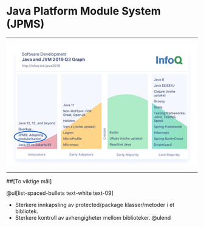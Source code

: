 # Java Platform Module System (JPMS)

---

![IMAGE](assets/img/jpms-adoption.jpeg)

---

##[To viktige mål]

@ul[list-spaced-bullets text-white text-09]
- Sterkere innkapsling av protected/package klasser/metoder i et bibliotek.
- Sterkere kontroll av avhengigheter mellom biblioteker.
@ulend
